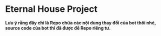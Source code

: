 # Eternal House Project

**Lưu ý rằng đây chỉ là Repo chứa các nội dung thay đổi của bot thôi nhé, source code của bot thì đã được để Repo riêng tư.**
